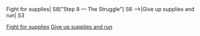Fight for supplies| S8["Step 8 — The Struggle"]
S6 -->|Give up supplies and run| S3

[Fight for supplies]()
[Give up supplies and run]()